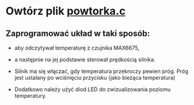 
# Owtórz plik [powtorka.c][def]

## Zaprogramować układ w taki sposób:

-  aby odczytywał temperaturę z czujnika MAX6675,
- a następnie na jej podstawie sterował prędkością silnika.

- Silnik ma się włączać, gdy temperatura przekroczy pewien próg.
Próg jest ustalany po wciśnięciu przycisku (jako bieżąca temperatura)

- Dodatkowo należy użyć diod LED do zwizualizowania poziomu temperatury.

[def]: powtorka.c